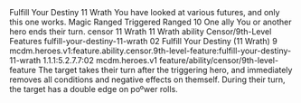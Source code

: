 <ability>
  <name>Fulfill Your Destiny</name>
  <cost>11 Wrath</cost>
  <flavor>You have looked at various futures, and only this one works.</flavor>
  <keywords>
    <keyword>Magic</keyword>
    <keyword>Ranged</keyword>
  </keywords>
  <type>Triggered</type>
  <distance>Ranged 10</distance>
  <target>One ally</target>
  <trigger>You or another hero ends their turn.</trigger>
  <metadata>
    <class>censor</class>
    <cost>11 Wrath</cost>
    <cost_amount>11</cost_amount>
    <cost_resource>Wrath</cost_resource>
    <feature_type>ability</feature_type>
    <file_dpath>Censor/9th-Level Features</file_dpath>
    <item_id>fulfill-your-destiny-11-wrath</item_id>
    <item_index>02</item_index>
    <item_name>Fulfill Your Destiny (11 Wrath)</item_name>
    <level>9</level>
    <scc>mcdm.heroes.v1:feature.ability.censor.9th-level-feature:fulfill-your-destiny-11-wrath</scc>
    <scdc>1.1.1:5.2.7.7:02</scdc>
    <source>mcdm.heroes.v1</source>
    <type>feature/ability/censor/9th-level-feature</type>
  </metadata>
  <effects>
    <effect type="mundane">The target takes their turn after the triggering hero, and immediately removes all conditions and negative effects on themself. During their turn, the target has a double edge on poºwer rolls.</effect>
  </effects>
</ability>
